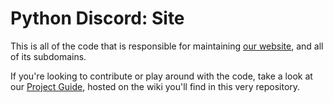 # Python Discord: Site

This is all of the code that is responsible for maintaining [our website](https://pythondiscord.com), and all of
its subdomains.

If you're looking to contribute or play around with the code, take a look at our 
[Project Guide](https://wiki.pythondiscord.com/wiki/contributing/project/site), hosted on the wiki you'll find
in this very repository.